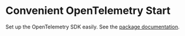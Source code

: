 # Convenient OpenTelemetry Start

Set up the OpenTelemetry SDK easily. See the [package documentation](https://pkg.go.dev/github.com/wolverian/obs).